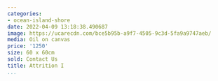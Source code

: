 ```yaml
---
categories:
- ocean-island-shore
date: 2022-04-09 13:18:38.490687
image: https://ucarecdn.com/bce5b95b-a9f7-4505-9c3d-5fa9a9747aeb/
media: Oil on canvas
price: '1250'
size: 60 x 60cm
sold: Contact Us
title: Attrition I
...
```

